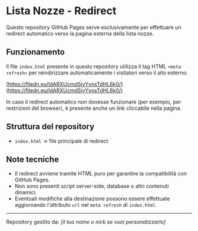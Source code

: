 # Lista Nozze - Redirect

Questo repository GitHub Pages serve esclusivamente per effettuare un redirect automatico verso la pagina esterna della lista nozze.

## Funzionamento

Il file `index.html` presente in questo repository utilizza il tag HTML `<meta refresh>` per reindirizzare automaticamente i visitatori verso il sito esterno:

[https://filedn.eu/ldARXUcmdSjyYynxTdHL6k0/](https://filedn.eu/ldARXUcmdSjyYynxTdHL6k0/)

In caso il redirect automatico non dovesse funzionare (per esempio, per restrizioni del browser), è presente anche un link cliccabile nella pagina.

## Struttura del repository

- `index.html` → file principale di redirect

## Note tecniche

- Il redirect avviene tramite HTML puro per garantire la compatibilità con GitHub Pages.
- Non sono presenti script server-side, database o altri contenuti dinamici.
- Eventuali modifiche alla destinazione possono essere effettuate aggiornando l'attributo `url` nel `meta refresh` di `index.html`.

---

Repository gestito da: *[il tuo nome o nick se vuoi personalizzarlo]*
